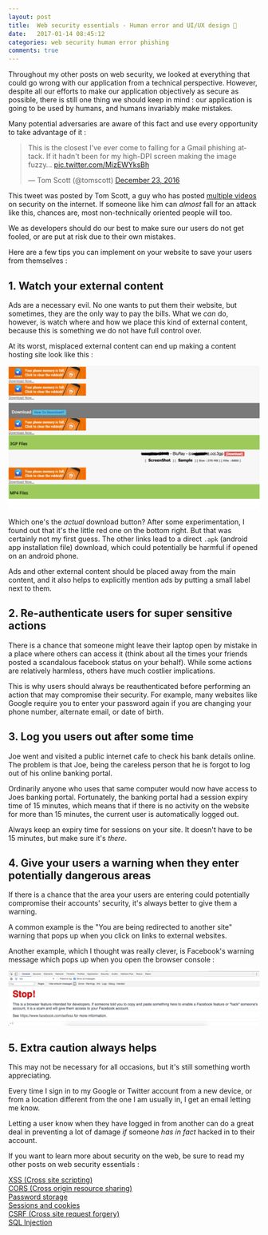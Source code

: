 ```yaml
---
layout: post
title:  Web security essentials - Human error and UI/UX design 🔑
date:   2017-01-14 08:45:12
categories: web security human error phishing
comments: true
---
```


Throughout my other posts on web security, we looked at everything that could go wrong with our application from a technical perspective. However, despite all our efforts to make our application objectively as secure as possible, there is still one thing we should keep in mind : our application is going to be used by humans, and humans invariably make mistakes. 

Many potential adversaries are aware of this fact and use every opportunity to take advantage of it :

<blockquote class="twitter-tweet" data-lang="en"><p lang="en" dir="ltr">This is the closest I&#39;ve ever come to falling for a Gmail phishing attack. If it hadn&#39;t been for my high-DPI screen making the image fuzzy… <a href="https://t.co/MizEWYksBh">pic.twitter.com/MizEWYksBh</a></p>&mdash; Tom Scott (@tomscott) <a href="https://twitter.com/tomscott/status/812265182646927361">December 23, 2016</a></blockquote>
<script async src="//platform.twitter.com/widgets.js" charset="utf-8"></script>

This tweet was posted by Tom Scott, a guy who has posted [multiple videos](https://www.youtube.com/watch?v=-enHfpHMBo4&list=PL96C35uN7xGLux5q2c4P_IqbKF11-pfsR) on security on the internet. If someone like him can _almost_ fall for an attack like this, chances are, most non-technically oriented people will too.

We as developers should do our best to make sure our users do not get fooled, or are put at risk due to their own mistakes.

Here are a few tips you can implement on your website to save your users from themselves :

<!-- more -->

## 1. Watch your external content

Ads are a necessary evil. No one wants to put them their website, but sometimes, they are the only way to pay the bills. What we _can_ do, however, is watch where and how we place this kind of external content, because this is something we do not have full control over.

At its worst, misplaced external content can end up making a content hosting site look like this :

![ads image](/assets/images/posts/web-security-essentials/human-error-1.png)

Which one's the _actual_ download button? After some experimentation, I found out that it's the little red one on the bottom right. But that was certainly not my first guess. The other links lead to a direct `.apk` (android app installation file) download, which could potentially be harmful if opened on an android phone.

Ads and other external content should be placed away from the main content, and it also helps to explicitly mention ads by putting a small label next to them.

## 2. Re-authenticate users for super sensitive actions

There is a chance that someone might leave their laptop open by mistake in a place where others can access it (think about all the times your friends posted a scandalous facebook status on your behalf). While some actions are relatively harmless, others have much costlier implications. 

This is why users should always be reauthenticated before performing an action that may compromise their security. For example, many websites like Google require you to enter your password again if you are changing your phone number, alternate email, or date of birth.

## 3. Log you users out after some time

Joe went and visited a public internet cafe to check his bank details online. The problem is that Joe, being the careless person that he is forgot to log out of his online banking portal. 

Ordinarily anyone who uses that same computer would now have access to Joes banking portal. Fortunately, the banking portal had a session expiry time of 15 minutes, which means that if there is no activity on the website for more than 15 minutes, the current user is automatically logged out.

Always keep an expiry time for sessions on your site. It doesn't have to be 15 minutes, but make sure it's _there_.

## 4. Give your users a warning when they enter potentially dangerous areas

If there is a chance that the area your users are entering could potentially compromise their accounts' security, it's always better to give them a warning.

A common example is the "You are being redirected to another site" warning that pops up when you click on links to external websites.

Another example, which I thought was really clever, is Facebook's warning message which pops up when you open the browser console :

![facebook console image](/assets/images/posts/web-security-essentials/facebook-console-message.png)


## 5. Extra caution always helps

This may not be necessary for all occasions, but it's still something worth appreciating. 

Every time I sign in to my Google or Twitter account from a new device, or from a location different from the one I am usually in, I get an email letting me know.

Letting a user know when they have logged in from another can do a great deal in preventing a lot of damage _if_ someone _has in fact_ hacked in to their account.

If you want to learn more about security on the web, be sure to read my other posts on web security essentials :

[XSS (Cross site scripting)](/blog/2016/11/24/web-security-xss/)  
[CORS (Cross origin resource sharing)](/blog/2016/12/21/web-security-cors/)  
[Password storage](/blog/2017/01/01/web-security-password-storage/)  
[Sessions and cookies](/blog/2017/01/08/web-security-session-cookies/)  
[CSRF (Cross site request forgery)](/blog/2017/01/14/web-security-cross-site-request-forgery/)  
[SQL Injection](/blog/2016/11/24/what-is-sql-injection/)  
